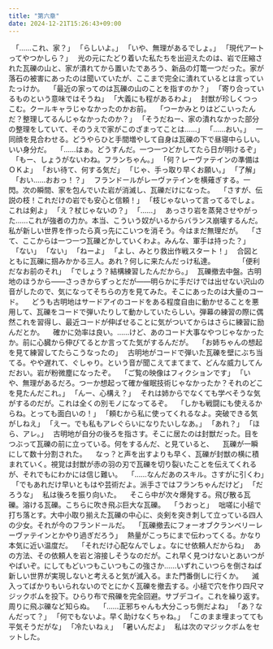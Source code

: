 ```yaml
---
title: "第六章"
date: 2024-12-21T15:26:43+09:00
---
```

　｢……これ、家？｣
　｢らしいよ。｣
　｢いや、無理があるでしょ。｣
　｢現代アートってやつかしら？｣
　光の元にたどり着いた私たちを出迎えたのは、岩で圧縮された瓦礫の山と、家が潰れてから置いたであろう、新品の灯篭一つだった。家が落石の被害にあったのは聞いていたが、ここまで完全に潰れているとは言っていたっけか。
　｢最近の家ってのは瓦礫の山のことを指すのか？｣
　｢寄り合っているものという意味ではそうね｣
　｢大義にも程があるわよ｣
　封獣が珍しくつっこむ。クールキャラじゃなかったのかお前。
　｢つーかみとりはどこいったんだ？整理してるんじゃなかったのか？｣
　｢そうだねー、家の潰れなかった部分の整理をしていて、そのうえで家がこのざまってことは……｣
　｢……おい。｣
　一同顔を見合わせる。どうやらひと手間増やして自身は瓦礫の下で昼寝中らしい。いい身分だ。
　｢……はぁ。どうすんだ。一つ一つどかしてたら日が明けるぞ｣
　｢もー、しょうがないわね。フランちゃん。｣
　｢何？レーヴァテインの準備はＯＫよ｣
　｢おい待て、何する気だ｣
　｢じゃ、手っ取り早くお願い。｣
　｢了解｣
　｢おい……おおっ！？｣
　フランドールがレーヴァテインを横薙ぎする。一閃。次の瞬間、家を包んでいた岩が消滅し、瓦礫だけになった。
　｢さすが、伝説の枝！これだけの岩でも安心と信頼！｣
　｢枝じゃないって言ってるでしょ。これは剣よ｣
　｢え？杖じゃないの？｣
　｢……｣
　あっさり岩を蒸発させやがった……これが強者の力か。本当、こういう奴がいるからバランス崩壊するんだ。私が新しい世界を作ったら真っ先にこいつを消そう。今はまだ無理だが。
　｢さて、ここからは一つ一つ瓦礫どかしていくわよ。みんな、軍手は持った？｣
　｢ない｣
　｢ない｣
　｢ねーよ｣
　｢よし、みとり救出作戦スタート！｣
　合図とともに瓦礫に掴みかかる三人。あれ？何しに来たんだっけ私達。
　
　
　｢便利だなお前のそれ｣
　｢でしょう？結構練習したんだから。｣
　瓦礫撤去中盤。古明地のほうから――さっきからずっとだが――明らかに手だけでは出せない沢山の音がしたので、気になってそちらの方を見てみた。そこにあったのは大量のコード。
　どうも古明地はサードアイのコードをある程度自由に動かせることを悪用して、瓦礫をコードで弾いたりして動かしていたらしい。弾幕の練習の際に偶然これを習得し、最近コードが伸ばせることに気がついてからはさらに練習に励んだとか。
　確かに効率は良い。……けど、あのコード大事なやつじゃなかったか。前に心臓から伸びてるとか言ってた気がするんだが。
　｢お姉ちゃんの想起を見て練習してたらこうなったの｣
　古明地がコードで弾いた瓦礫を壁にぶち当てる。やや遅れて、ぐしゃり。という音が聞こえてまてまて、どんな威力してんだおい。岩が粉微塵になったぞ。
　｢ご覧の映像はフィクションです｣
　｢いや、無理があるだろ。つーか想起って確か催眠技術じゃなかったか？それのどこを見たんだこれ。｣
　｢んー、心構え？｣
　それは姉からでなくても学べそうな気がするのだが。これは全くの別モノになってるぞ。
　｢しかも戦闘にも使えるからね。とっても面白いの！｣
　｢頼むから私に使ってくれるなよ。突破できる気がしねえ｣
　｢えー。でも私もアレぐらいになりたいしなあ。｣
　｢あれ？｣
　｢ほら、アレ。｣
　古明地が自分の後ろを指さす。そこに居たのは封獣だった。目をつぶって瓦礫の前に立っている。何をするんだ、と見ていると、
　瓦礫が一瞬にして数十分割された。
　なっ？と声を出すよりも早く、瓦礫が封獣の横に積まれていく。視覚は封獣が赤の羽の刃で瓦礫を切り裂いたことを伝えてくれるが、それでもにわかには信じ難い。
　｢……なんだあのスキル。さすがに引くわ｣
　｢でもあれだけ早いともはや芸術だよ。派手さではフランちゃんだけど｣
　｢だろうな｣
　私は後ろを振り向いた。
　そこら中が次々爆発する。飛び散る瓦礫。溶ける瓦礫。こちらに吹き飛ぶ巨大な瓦礫。
　｢うおっと｣
　咄嗟に小槌で打ち落とす。大中小取り揃えた瓦礫の中心に、炎剣を突き刺して立っている四人の少女。それが今のフランドールだ。
　｢瓦礫撤去にフォーオブクランベリーレーヴァテインとかやり過ぎだろう｣
　熱量がこっちにまで伝わってくる。かなり本気に近い温度だ。
　｢それだけ心配なんでしょ。なにせ依頼人だからね｣
　あの方法、その依頼人を岩と溶接しそうなのだが。これ早く見つけないとあいつがやばいぞ。にしてもどいつもこいつもこの強さか……いずれこいつらを倒さねば新しい世界が実現しないと考えると気が滅入る。また門番倒しに行くか。
　滅入ってばかりもいられないのでとにかく瓦礫を撤去する。小槌で穴を作り四尺マジックボムを投下。ひらり布で飛礫を完全回避。サブデコイ。これを繰り返す。周りに飛ぶ礫など知らぬ。
　｢……正邪ちゃんも大分こっち側だよね｣
　｢あ？なんだって？｣
　｢何でもないよ。早く助けなくちゃね。｣
　｢このまま埋まってても平気そうだがな｣
　｢冷たいねぇ｣
　｢暑いんだよ｣
　私は次のマジックボムをセットした。
